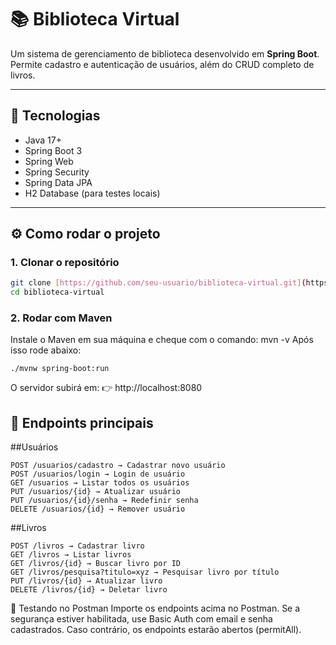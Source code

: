 # 📚 Biblioteca Virtual

Um sistema de gerenciamento de biblioteca desenvolvido em **Spring Boot**.  
Permite cadastro e autenticação de usuários, além do CRUD completo de livros.

---

## 🚀 Tecnologias
- Java 17+
- Spring Boot 3
- Spring Web
- Spring Security
- Spring Data JPA
- H2 Database (para testes locais)

---

## ⚙️ Como rodar o projeto

### 1. Clonar o repositório
```bash
git clone [https://github.com/seu-usuario/biblioteca-virtual.git](https://github.com/seu-usuario/biblioteca-virtual.git)
cd biblioteca-virtual
```

### 2. Rodar com Maven
Instale o Maven em sua máquina e cheque com o comando:  mvn -v
Após isso rode abaixo:
```
./mvnw spring-boot:run
```

O servidor subirá em:
👉 http://localhost:8080

## 📌 Endpoints principais

##Usuários
```
POST /usuarios/cadastro → Cadastrar novo usuário
POST /usuarios/login → Login de usuário
GET /usuarios → Listar todos os usuários
PUT /usuarios/{id} → Atualizar usuário
PUT /usuarios/{id}/senha → Redefinir senha
DELETE /usuarios/{id} → Remover usuário
```

##Livros
```
POST /livros → Cadastrar livro
GET /livros → Listar livros
GET /livros/{id} → Buscar livro por ID
GET /livros/pesquisa?titulo=xyz → Pesquisar livro por título
PUT /livros/{id} → Atualizar livro
DELETE /livros/{id} → Deletar livro
```

🧪 Testando no Postman
Importe os endpoints acima no Postman.
Se a segurança estiver habilitada, use Basic Auth com email e senha cadastrados.
Caso contrário, os endpoints estarão abertos (permitAll).
